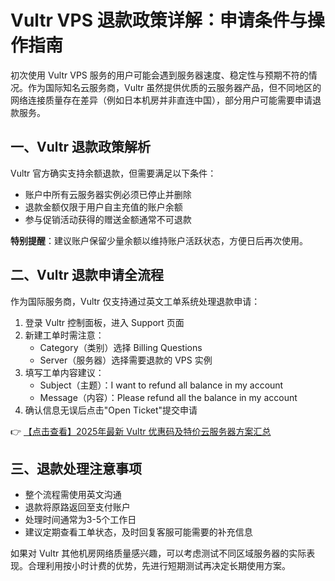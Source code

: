 # Vultr VPS 退款政策详解：申请条件与操作指南

初次使用 Vultr VPS 服务的用户可能会遇到服务器速度、稳定性与预期不符的情况。作为国际知名云服务商，Vultr 虽然提供优质的云服务器产品，但不同地区的网络连接质量存在差异（例如日本机房并非直连中国），部分用户可能需要申请退款服务。

## 一、Vultr 退款政策解析

Vultr 官方确实支持余额退款，但需要满足以下条件：

- 账户中所有云服务器实例必须已停止并删除
- 退款金额仅限于用户自主充值的账户余额
- 参与促销活动获得的赠送金额通常不可退款

**特别提醒**：建议账户保留少量余额以维持账户活跃状态，方便日后再次使用。

## 二、Vultr 退款申请全流程

作为国际服务商，Vultr 仅支持通过英文工单系统处理退款申请：

1. 登录 Vultr 控制面板，进入 Support 页面
2. 新建工单时需注意：
   - Category（类别）选择 Billing Questions
   - Server（服务器）选择需要退款的 VPS 实例
3. 填写工单内容建议：
   - Subject（主题）：I want to refund all balance in my account
   - Message（内容）：Please refund all the balance in my account
4. 确认信息无误后点击"Open Ticket"提交申请

👉 [【点击查看】2025年最新 Vultr 优惠码及特价云服务器方案汇总](https://bit.ly/VuLtr)

## 三、退款处理注意事项

- 整个流程需使用英文沟通
- 退款将原路返回至支付账户
- 处理时间通常为3-5个工作日
- 建议定期查看工单状态，及时回复客服可能需要的补充信息

如果对 Vultr 其他机房网络质量感兴趣，可以考虑测试不同区域服务器的实际表现。合理利用按小时计费的优势，先进行短期测试再决定长期使用方案。